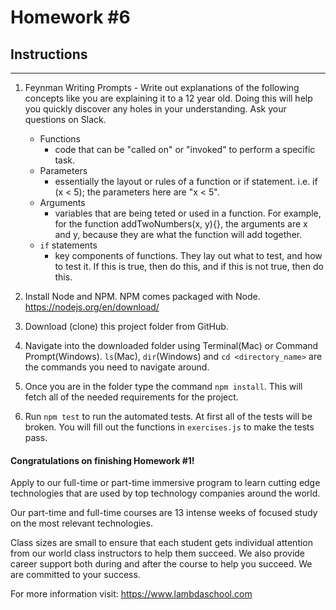 # Homework #6

## Instructions
---
1. Feynman Writing Prompts - Write out explanations of the following concepts like you are explaining it to a 12 year old.  Doing this will help you quickly discover any holes in your understanding.  Ask your questions on Slack.

	* Functions
		- code that can be "called on" or "invoked" to perform a specific task. 
	* Parameters 
		- essentially the layout or rules of a function or if statement. i.e. if (x < 5); the parameters here are "x < 5".
	* Arguments
		- variables that are being teted or used in a function. For example, for the function addTwoNumbers(x, y){}, the arguments are x and y, because they are what the function will add together.
	* `if` statements
		- key components of functions. They lay out what to test, and how to test it. If this is true, then do this, and if this is not true, then do this.

2. Install Node and NPM.  NPM comes packaged with Node. https://nodejs.org/en/download/

3. Download (clone) this project folder from GitHub.

4. Navigate into the downloaded folder using Terminal(Mac) or Command Prompt(Windows).  `ls`(Mac), `dir`(Windows) and `cd <directory_name>` are the commands you need to navigate around.

5. Once you are in the folder type the command `npm install`.  This will fetch all of the needed requirements for the project.

6. Run `npm test` to run the automated tests.  At first all of the tests will be broken.  You will fill out the functions in `exercises.js` to make the tests pass.


#### Congratulations on finishing Homework #1!
Apply to our full-time or part-time immersive program to learn cutting edge technologies that are used by top technology companies around the world.

Our part-time and full-time courses are 13 intense weeks of focused study on the most relevant technologies.  

Class sizes are small to ensure that each student gets individual attention from our world class instructors to help them succeed.  We also provide career support both during and after the course to help you succeed.  We are committed to your success.

For more information visit: https://www.lambdaschool.com
